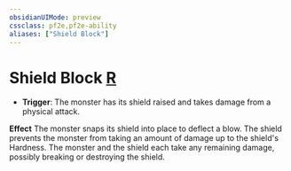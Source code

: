 ```yaml
---
obsidianUIMode: preview
cssclass: pf2e,pf2e-ability
aliases: ["Shield Block"]
---
```

# Shield Block [R](../core-rulebook/chapter-9-playing-the-game.md#Actions "Reaction")

- **Trigger**: The monster has its shield raised and takes damage from a physical attack.

**Effect** The monster snaps its shield into place to deflect a blow. The shield prevents the monster from taking an amount of damage up to the shield's Hardness. The monster and the shield each take any remaining damage, possibly breaking or destroying the shield.